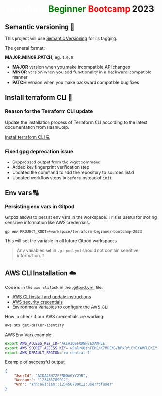 # <span style="color:white">Terraform</span> <span style="color:green">Beginner</span> <span style="color:red">Bootcamp</span> 2023

## Semantic versioning :mage:

This project will use [Semantic Versioning](https://semver.org/) for its tagging.

The general format:

 **MAJOR.MINOR.PATCH**, eg. `1.0.0`

- **MAJOR** version when you make incompatible API changes
- **MINOR** version when you add functionality in a backward-compatible manner
- **PATCH** version when you make backward compatible bug fixes

## Install terraform CLI :floppy_disk:

### Reason for the Terraform CLI update

Update the installation process of Terraform CLI according to the latest documentation from HashiCorp.

[Install terraform CLI :computer:](https://developer.hashicorp.com/terraform/tutorials/aws-get-started/install-cli)

### Fixed gpg deprecation issue

- Suppressed output from the wget command
- Added key fingerprint verification step
- Updated the command to add the repository to sources.list.d
- Updated workflow steps to `before` instead of `init`

## Env vars :capital_abcd:

### Persisting env vars in Gitpod

Gitpod allows to persist env vars in the workspace. This is useful for storing sensitive information like AWS credentials.

```bash
gp env PROJECT_ROOT=/workspace/terraform-beginner-bootcamp-2023
```

This will set the variable in all future Gitpod workspaces

>Any variables set in `.gitpod.yml` should not contain sensitive information. :exclamation:

## AWS CLI Installation :cloud:

Code is in the `aws-cli` task in the [.gitpod.yml](.gitpod.yml) file.

- [AWS CLI install and update instructions](https://docs.aws.amazon.com/cli/latest/userguide/-getting-started-install.html)
- [AWS security credentials](https://docs.aws.amazon.com/IAM/latest/UserGuide/security-creds.html)
- [Environment variables to configure the AWS CLI](https://docs.aws.amazon.com/cli/latest/userguide/cli-configure-envvars.html)

How to check if our AWS credentials are working:

```bash
aws sts get-caller-identity
```

AWS Env Vars example:

```bash
export AWS_ACCESS_KEY_ID='AKIAIOSFODNN7EXAMPLE'
export AWS_SECRET_ACCESS_KEY='wJalrXUtnFEMI/K7MDENG/bPxRfiCYEXAMPLEKEY'
export AWS_DEFAULT_REGION='eu-central-1'
```

Example of successful output:

```json
{
    "UserId": "AIDA4BN7ZFFNOOAGYY2YB",
    "Account": "123456789012",
    "Arn": "arn:aws:iam::123456789012:user/tfuser"
}
```
